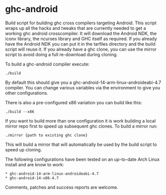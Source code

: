ghc-android
===========

Build script for building ghc cross compilers targeting Android. This script wraps up all the hacks and tweaks that are currently needed to get a working ghc android crosscompiler. It will download the Android NDK, the iconv library, the ncurses library and GHC itself as required. If you already have the Android NDK you can put it in the tarfiles directory and the build script will reuse it. If you already have a ghc clone, you can use the mirror script to avoid doing a full re-download during cloning.

To build a ghc-android compiler execute:

    ./build

By default this should give you a ghc-android-14-arm-linux-androideabi-4.7 compiler. You can change various variables via the environment to give you other configurations.

There is also a pre-configured x86 variation you can build like this:

    ./build --x86

If you want to build more than one configuration it is work building a local mirror repo first to speed up subsequent ghc clones. To build a mirror run:

    ./mirror {path to existing ghc clone}

This will build a mirror that will automatically be used by the build script to speed up cloning.

The following configurations have been tested on an up-to-date Arch Linux install and are know to work:

    * ghc-android-14-arm-linux-androideabi-4.7
    * ghc-android-14-x86-4.7

Comments, patches and success reports are welcome.
